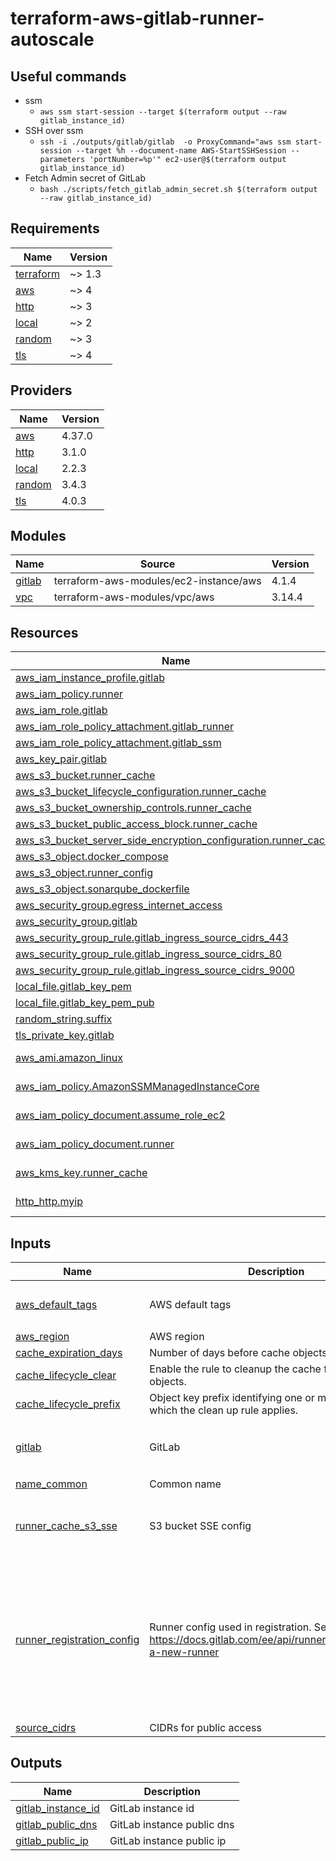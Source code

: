 # terraform-aws-gitlab-runner-autoscale

## Useful commands

- ssm
  - `aws ssm start-session --target $(terraform output --raw gitlab_instance_id)`
- SSH over ssm
  - `ssh -i ./outputs/gitlab/gitlab  -o ProxyCommand="aws ssm start-session --target %h --document-name AWS-StartSSHSession --parameters 'portNumber=%p'" ec2-user@$(terraform output gitlab_instance_id)`
- Fetch Admin secret of GitLab
  - `bash ./scripts/fetch_gitlab_admin_secret.sh $(terraform output --raw gitlab_instance_id)`


<!-- BEGIN_TF_DOCS -->
## Requirements

| Name | Version |
|------|---------|
| <a name="requirement_terraform"></a> [terraform](#requirement\_terraform) | ~> 1.3 |
| <a name="requirement_aws"></a> [aws](#requirement\_aws) | ~> 4 |
| <a name="requirement_http"></a> [http](#requirement\_http) | ~> 3 |
| <a name="requirement_local"></a> [local](#requirement\_local) | ~> 2 |
| <a name="requirement_random"></a> [random](#requirement\_random) | ~> 3 |
| <a name="requirement_tls"></a> [tls](#requirement\_tls) | ~> 4 |

## Providers

| Name | Version |
|------|---------|
| <a name="provider_aws"></a> [aws](#provider\_aws) | 4.37.0 |
| <a name="provider_http"></a> [http](#provider\_http) | 3.1.0 |
| <a name="provider_local"></a> [local](#provider\_local) | 2.2.3 |
| <a name="provider_random"></a> [random](#provider\_random) | 3.4.3 |
| <a name="provider_tls"></a> [tls](#provider\_tls) | 4.0.3 |

## Modules

| Name | Source | Version |
|------|--------|---------|
| <a name="module_gitlab"></a> [gitlab](#module\_gitlab) | terraform-aws-modules/ec2-instance/aws | 4.1.4 |
| <a name="module_vpc"></a> [vpc](#module\_vpc) | terraform-aws-modules/vpc/aws | 3.14.4 |

## Resources

| Name | Type |
|------|------|
| [aws_iam_instance_profile.gitlab](https://registry.terraform.io/providers/hashicorp/aws/latest/docs/resources/iam_instance_profile) | resource |
| [aws_iam_policy.runner](https://registry.terraform.io/providers/hashicorp/aws/latest/docs/resources/iam_policy) | resource |
| [aws_iam_role.gitlab](https://registry.terraform.io/providers/hashicorp/aws/latest/docs/resources/iam_role) | resource |
| [aws_iam_role_policy_attachment.gitlab_runner](https://registry.terraform.io/providers/hashicorp/aws/latest/docs/resources/iam_role_policy_attachment) | resource |
| [aws_iam_role_policy_attachment.gitlab_ssm](https://registry.terraform.io/providers/hashicorp/aws/latest/docs/resources/iam_role_policy_attachment) | resource |
| [aws_key_pair.gitlab](https://registry.terraform.io/providers/hashicorp/aws/latest/docs/resources/key_pair) | resource |
| [aws_s3_bucket.runner_cache](https://registry.terraform.io/providers/hashicorp/aws/latest/docs/resources/s3_bucket) | resource |
| [aws_s3_bucket_lifecycle_configuration.runner_cache](https://registry.terraform.io/providers/hashicorp/aws/latest/docs/resources/s3_bucket_lifecycle_configuration) | resource |
| [aws_s3_bucket_ownership_controls.runner_cache](https://registry.terraform.io/providers/hashicorp/aws/latest/docs/resources/s3_bucket_ownership_controls) | resource |
| [aws_s3_bucket_public_access_block.runner_cache](https://registry.terraform.io/providers/hashicorp/aws/latest/docs/resources/s3_bucket_public_access_block) | resource |
| [aws_s3_bucket_server_side_encryption_configuration.runner_cache](https://registry.terraform.io/providers/hashicorp/aws/latest/docs/resources/s3_bucket_server_side_encryption_configuration) | resource |
| [aws_s3_object.docker_compose](https://registry.terraform.io/providers/hashicorp/aws/latest/docs/resources/s3_object) | resource |
| [aws_s3_object.runner_config](https://registry.terraform.io/providers/hashicorp/aws/latest/docs/resources/s3_object) | resource |
| [aws_s3_object.sonarqube_dockerfile](https://registry.terraform.io/providers/hashicorp/aws/latest/docs/resources/s3_object) | resource |
| [aws_security_group.egress_internet_access](https://registry.terraform.io/providers/hashicorp/aws/latest/docs/resources/security_group) | resource |
| [aws_security_group.gitlab](https://registry.terraform.io/providers/hashicorp/aws/latest/docs/resources/security_group) | resource |
| [aws_security_group_rule.gitlab_ingress_source_cidrs_443](https://registry.terraform.io/providers/hashicorp/aws/latest/docs/resources/security_group_rule) | resource |
| [aws_security_group_rule.gitlab_ingress_source_cidrs_80](https://registry.terraform.io/providers/hashicorp/aws/latest/docs/resources/security_group_rule) | resource |
| [aws_security_group_rule.gitlab_ingress_source_cidrs_9000](https://registry.terraform.io/providers/hashicorp/aws/latest/docs/resources/security_group_rule) | resource |
| [local_file.gitlab_key_pem](https://registry.terraform.io/providers/hashicorp/local/latest/docs/resources/file) | resource |
| [local_file.gitlab_key_pem_pub](https://registry.terraform.io/providers/hashicorp/local/latest/docs/resources/file) | resource |
| [random_string.suffix](https://registry.terraform.io/providers/hashicorp/random/latest/docs/resources/string) | resource |
| [tls_private_key.gitlab](https://registry.terraform.io/providers/hashicorp/tls/latest/docs/resources/private_key) | resource |
| [aws_ami.amazon_linux](https://registry.terraform.io/providers/hashicorp/aws/latest/docs/data-sources/ami) | data source |
| [aws_iam_policy.AmazonSSMManagedInstanceCore](https://registry.terraform.io/providers/hashicorp/aws/latest/docs/data-sources/iam_policy) | data source |
| [aws_iam_policy_document.assume_role_ec2](https://registry.terraform.io/providers/hashicorp/aws/latest/docs/data-sources/iam_policy_document) | data source |
| [aws_iam_policy_document.runner](https://registry.terraform.io/providers/hashicorp/aws/latest/docs/data-sources/iam_policy_document) | data source |
| [aws_kms_key.runner_cache](https://registry.terraform.io/providers/hashicorp/aws/latest/docs/data-sources/kms_key) | data source |
| [http_http.myip](https://registry.terraform.io/providers/hashicorp/http/latest/docs/data-sources/http) | data source |

## Inputs

| Name | Description | Type | Default | Required |
|------|-------------|------|---------|:--------:|
| <a name="input_aws_default_tags"></a> [aws\_default\_tags](#input\_aws\_default\_tags) | AWS default tags | `map(string)` | <pre>{<br>  "Project": "terraform-aws-gitlab-runner"<br>}</pre> | no |
| <a name="input_aws_region"></a> [aws\_region](#input\_aws\_region) | AWS region | `string` | `"ap-northeast-1"` | no |
| <a name="input_cache_expiration_days"></a> [cache\_expiration\_days](#input\_cache\_expiration\_days) | Number of days before cache objects expires. | `number` | `1` | no |
| <a name="input_cache_lifecycle_clear"></a> [cache\_lifecycle\_clear](#input\_cache\_lifecycle\_clear) | Enable the rule to cleanup the cache for expired objects. | `bool` | `true` | no |
| <a name="input_cache_lifecycle_prefix"></a> [cache\_lifecycle\_prefix](#input\_cache\_lifecycle\_prefix) | Object key prefix identifying one or more objects to which the clean up rule applies. | `string` | `"runner/"` | no |
| <a name="input_gitlab"></a> [gitlab](#input\_gitlab) | GitLab | <pre>object({<br>    instance_type = optional(string, "t3.xlarge")<br>  })</pre> | `{}` | no |
| <a name="input_name_common"></a> [name\_common](#input\_name\_common) | Common name | `string` | `"terraform-aws-gitlab-runner"` | no |
| <a name="input_runner_cache_s3_sse"></a> [runner\_cache\_s3\_sse](#input\_runner\_cache\_s3\_sse) | S3 bucket SSE config | <pre>object({<br>    algorithm            = optional(string, "AES256")<br>    kms_master_key_alias = optional(string, null)<br>  })</pre> | `{}` | no |
| <a name="input_runner_registration_config"></a> [runner\_registration\_config](#input\_runner\_registration\_config) | Runner config used in registration. See: https://docs.gitlab.com/ee/api/runners.html#register-a-new-runner | <pre>object({<br>    description      = optional(string, "")<br>    paused           = optional(string, "false")<br>    locked           = optional(string, "false")<br>    run_untagged     = optional(string, "true")<br>    tag_list         = optional(string, "")<br>    access_level     = optional(string, "not_protected")<br>    maximum_timeout  = optional(string, "3600")<br>    maintenance_note = optional(string, "")<br>  })</pre> | `{}` | no |
| <a name="input_source_cidrs"></a> [source\_cidrs](#input\_source\_cidrs) | CIDRs for public access | `list(string)` | `[]` | no |

## Outputs

| Name | Description |
|------|-------------|
| <a name="output_gitlab_instance_id"></a> [gitlab\_instance\_id](#output\_gitlab\_instance\_id) | GitLab instance id |
| <a name="output_gitlab_public_dns"></a> [gitlab\_public\_dns](#output\_gitlab\_public\_dns) | GitLab instance public dns |
| <a name="output_gitlab_public_ip"></a> [gitlab\_public\_ip](#output\_gitlab\_public\_ip) | GitLab instance public ip |
<!-- END_TF_DOCS -->